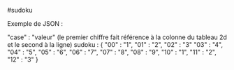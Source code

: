 #sudoku

Exemple de JSON :


"case" : "valeur"
(le premier chiffre fait référence à la colonne du tableau 2d et le second à la ligne)
sudoku : {
    "00" : "1",
    "01" : "2",
    "02" : "3"
    "03" : "4",
    "04" : "5",
    "05" : "6",
    "06" : "7",
    "07" : "8",
    "08" : "9",
    "10" : "1",
    "11" : "2",
    "12" : "3"
}